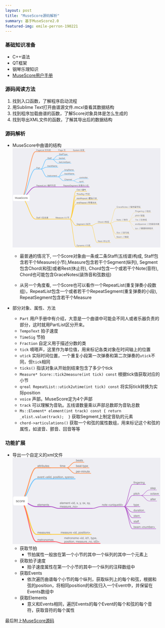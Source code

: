 ```yaml
---
layout: post
title: "MuseScore源码解析"
summary: 基于MuseScore2.0
featured-img: emile-perron-190221
--- 
```

### 基础知识准备
- C++语法
- QT框架
- 钢琴乐理知识
- [MuseScore用户手册](https://musescore.org/zh-hans/handbook/yonghushouce)

### 源码阅读方法
1. 找到入口函数，了解程序启动流程
2. 用Sublime Text打开曲谱源文件.mcxl查看其数据结构
3. 找到程序加载曲谱的函数，了解Score对象具体是怎么生成的
4. 找到导出XML文件的函数，了解其导出后的数据结构

### 源码解析
- MuseScore中曲谱的结构
	![曲谱结构介绍](/assets/img/posts/2018-04-09-musescore源码解析/MuseScore.png)
	- 最普通的情况下, 一个Score对象由一条或二条Staff(五线谱)构成, Staff包含若干个Measure(小节),Measure包含若干个Segment(纵列), Segment包含Chord(和弦)或者Rest(休止符), Chord包含一个或若干个Note(音符), Chord也可能包含GraceNotes(装饰音和弦数组)
	
	- 从另一个角度看, 一个Score也可以看作一个RepeatList(重复弹奏小段数组)，RepeatList包含一个或者若干个RepeatSegment(重复弹奏的小段), RepeatSegment包含若干个Measure
	

- 部分对象、属性、方法
	- `Part` 用户手册中有介绍，大意是一个曲谱中可能会不同人或者乐器负责的部分，这时就用PartList区分开来。
	-  `TempoText` 拍子速度
	-  `TimeSig` 节拍
	-  `Fraction` 自定义用于描述分数的类
	-  `tick` 嘀嗒声，这里作为单位值，用来标记各类对象在时间轴上的位置
	-  `utick` 实际时间位置，一个重复小段第一次弹奏和第二次弹奏的`utick`不同，但`tick`相同
	-  `ticks()` 指该对象从开始到结束包含了多少个tick
	- `Measure* Score::tick2measure(int tick) const` 根据tick值获取对应的小节
	- `qreal RepeatList::utick2utime(int tick) const` 将实际tick转换为实际position
	- `voice` 声部。MuseScore定为4个声部
	- `track` 可以理解为音轨。五线谱数量乘以声部总数即为音轨总数
	- `Ms::Element* element(int track) const { return _elist.value(track);  }` 获取Segment上制定音轨的元素
	- `chord->articulations()` 获取一个和弦的属性数组，用来标记这个和弦的属性，如波音、颤音、回音等等
	
### 功能扩展
- 导出一个自定义的xml文件
	![文件结构](/assets/img/posts/2018-04-09-musescore源码解析/score.png)
	- 获取节拍
		- 节拍属性一般放在第一个小节的其中一个纵列的其中一个元素上
	- 获取拍子速度
		- 拍子速度属性在第一个小节的其中一个纵列的注释数组中
	- 获取Events
		- 依次遍历曲谱每个小节的每个纵列，获取纵列上的每个和弦，根据和弦的position，将相同position的和弦归入一个Event中，并保留在Events数组中
	- 获取Elements
		- 意义和Events相同，遍历Events的每个Event的每个和弦的每个音符，获取音符的每个属性
	
最后附上[MuseScore源码](https://github.com/musescore/MuseScore/)

